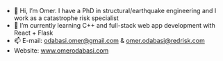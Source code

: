 - 👋 Hi, I’m Omer. I have a PhD in structural/earthquake engineering and I work as a catastrophe risk specialist
- 🌱 I’m currently learning C++ and full-stack web app development with React + Flask
- 📫 E-mail: odabasi.omer@gmail.com & omer.odabasi@redrisk.com
-  Website: www.omerodabasi.com

<!---
OdabasiOmer/OdabasiOmer is a ✨ special ✨ repository because its `README.md` (this file) appears on your GitHub profile.
You can click the Preview link to take a look at your changes.
--->
